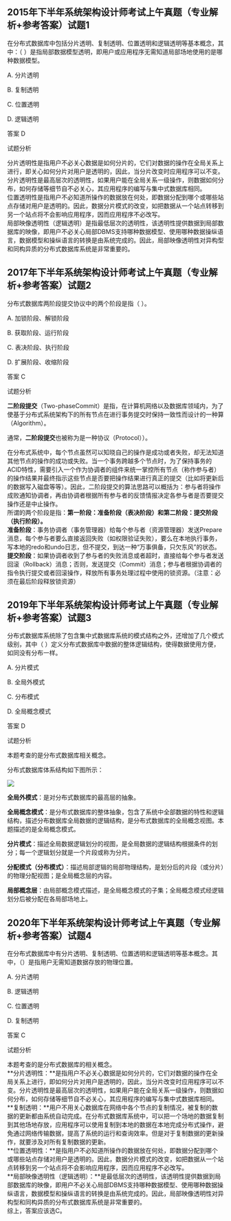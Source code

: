 ## 2015年下半年系统架构设计师考试上午真题（专业解析+参考答案）试题1

在分布式数据库中包括分片透明、复制透明、位置透明和逻辑透明等基本概念，其中：（  ）是指局部数据模型透明，即用户或应用程序无需知道局部场地使用的是哪种数据模型。

  

A. 分片透明  

B. 复制透明  

C. 位置透明  

D. 逻辑透明  

  

答案 D  

试题分析  

分片透明性是指用户不必关心数据是如何分片的，它们对数据的操作在全局关系上进行，即关心如何分片对用户是透明的，因此，当分片改变时应用程序可以不变。分片透明性是最高层次的透明性，如果用户能在全局关系一级操作，则数据如何分布，如何存储等细节自不必关心，其应用程序的编写与集中式数据库相同。  
位置透明性是指用户不必知道所操作的数据放在何处，即数据分配到哪个或哪些站点存储对用户是透明的。因此，数据分片模式的改变，如把数据从一个站点转移到另一个站点将不会影响应用程序，因而应用程序不必改写。  
局部映像透明性（逻辑透明）是指最低层次的透明性，该透明性提供数据到局部数据库的映像，即用户不必关心局部DBMS支持哪种数据模型、使用哪种数据操纵语言，数据模型和操纵语言的转换是由系统完成的。因此，局部映像透明性对异构型和同构异质的分布式数据库系统是非常重要的。  



## 2017年下半年系统架构设计师考试上午真题（专业解析+参考答案）试题2

分布式数据库两阶段提交协议中的两个阶段是指（  ）。

  

  

A. 加锁阶段、解锁阶段  

B. 获取阶段、运行阶段  

C. 表决阶段、执行阶段  

D. 扩展阶段、收缩阶段  

  

答案 C  

试题分析  

**二阶段提交**（Two-phaseCommit）是指，在计算机网络以及数据库领域内，为了使基于分布式系统架构下的所有节点在进行事务提交时保持一致性而设计的一种算（Algorithm）。

通常，**二阶段提交**也被称为是一种协议（Protocol））。

在分布式系统中，每个节点虽然可以知晓自己的操作是成功或者失败，却无法知道其他节点的操作的成功或失败。当一个事务跨越多个节点时，为了保持事务的ACID特性，需要引入一个作为协调者的组件来统一掌控所有节点（称作参与者）的操作结果并最终指示这些节点是否要把操作结果进行真正的提交（比如将更新后的数据写入磁盘等等）。因此，二阶段提交的算法思路可以概括为：参与者将操作成败通知协调者，再由协调者根据所有参与者的反馈情报决定各参与者是否要提交操作还是中止操作。  
所谓的两个阶段是指：**第一阶段：准备阶段（表决阶段）和第二阶段：提交阶段（执行阶段）。**  
**准备阶段**：事务协调者（事务管理器）给每个参与者（资源管理器）发送Prepare消息，每个参与者要么直接返回失败（如权限验证失败），要么在本地执行事务，写本地的redo和undo日志，但不提交，到达一种“万事俱备，只欠东风”的状态。  
**提交阶段**：如果协调者收到了参与者的失败消息或者超时，直接给每个参与者发送回滚（Rollback）消息；否则，发送提交（Commit）消息；参与者根据协调者的指令执行提交或者回滚操作，释放所有事务处理过程中使用的锁资源。（注意：必须在最后阶段释放锁资源）  



## 2019年下半年系统架构设计师考试上午真题（专业解析+参考答案）试题3

分布式数据库系统除了包含集中式数据库系统的模式结构之外，还增加了几个模式级别，其中（ ）定义分布式数据库中数据的整体逻辑结构，使得数据使用方便，如同没有分布一样。  

  

A. 分片模式  

B. 全局外模式  

C. 分布模式  

D. 全局概念模式  

  

答案 D  

试题分析  

本题考查的是分布式数据库相关概念。

分布式数据库体系结构如下图所示：

![](https://cdn.jsdelivr.net/gh/e9ab98e991ab/architecture@assets/assets/B2EF2waNN2.png)

**全局外模式**：是对分布式数据库的最高层的抽象。

**全局概念模式**：是分布式数据库的整体抽象，包含了系统中全部数据的特性和逻辑结构，描述分布数据库全局数据的逻辑结构，是分布式数据库的全局概念视图。本题描述的是全局概念模式。

**分片模式**：描述全局数据逻辑划分的视图，是全局数据的逻辑结构根据条件的划分；每一个逻辑划分就是一个片段或称为分片。

**分配模式（分布模式）**：描述局部逻辑的局部物理结构，是划分后的片段（或分片）的物理分配视图；是全局概念层的内容。

**局部概念层**：由局部概念模式描述，是全局概念模式的子集；全局概念模式经逻辑划分后被分配在各局部场地上。

## 2020年下半年系统架构设计师考试上午真题（专业解析+参考答案）试题4

在分布式数据库中有分片透明、复制透明、位置透明和逻辑透明等基本概念。其中，（）是指用户无需知道数据存放的物理位置。  

  

A. 分片透明  

B. 逻辑透明  

C. 位置透明  

D. 复制透明  

  

答案 C  

试题分析  

本题考查的是分布式数据库的相关概念。  
**分片透明性：**是指用户不必关心数据是如何分片的，它们对数据的操作在全局关系上进行，即如何分片对用户是透明的，因此，当分片改变时应用程序可以不变。分片透明性是最高层次的透明性，如果用户能在全局关系一级操作，则数据如何分布，如何存储等细节自不必关心，其应用程序的编写与集中式数据库相同。  
**复制透明：**用户不用关心数据库在网络中各个节点的复制情况，被复制的数据的更新都由系统自动完成。在分布式数据库系统中，可以把一个场地的数据复制到其他场地存放，应用程序可以使用复制到本地的数据在本地完成分布式操作，避免通过网络传输数据，提高了系统的运行和查询效率。但是对于复制数据的更新操作，就要涉及对所有复制数据的更新。  
**位置透明性：**是指用户不必知道所操作的数据放在何处，即数据分配到哪个或哪些站点存储对用户是透明的。因此，数据分片模式的改变，如把数据从一个站点转移到另一个站点将不会影响应用程序，因而应用程序不必改写。  
**局部映像透明性（逻辑透明）：**是最低层次的透明性，该透明性提供数据到局部数据库的映像，即用户不必关心局部DBMS支持哪种数据模型、使用哪种数据操纵语言，数据模型和操纵语言的转换是由系统完成的。因此，局部映像透明性对异构型和同构异质的分布式数据库系统是非常重要的。  
综上，答案应该选C。  